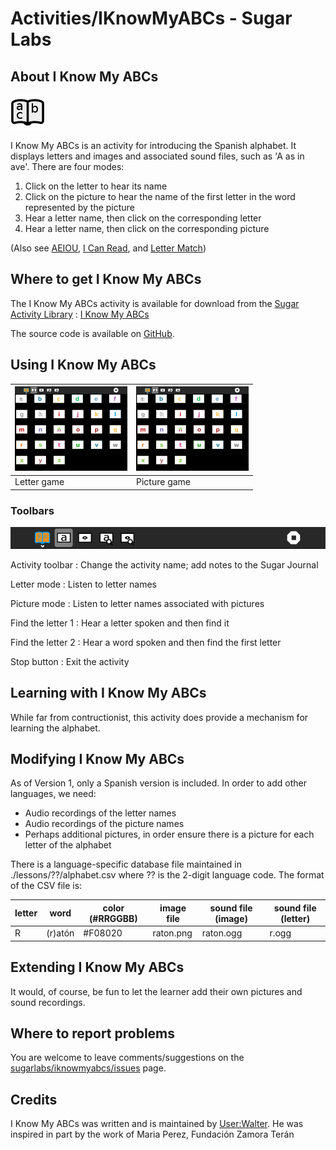 # Activities/IKnowMyABCs - Sugar Labs

## About I Know My ABCs

![IKnowMyABCsicon.png](docs/IKnowMyABCsicon.png "IKnowMyABCsicon.png")

I Know My ABCs is an activity for introducing the Spanish alphabet. It displays letters and images and associated sound files, such as 'A as in ave'. There are four modes:

1. Click on the letter to hear its name
2. Click on the picture to hear the name of the first letter in the word represented by the picture
3. Hear a letter name, then click on the corresponding letter
4. Hear a letter name, then click on the corresponding picture

(Also see [AEIOU](https://github.com/sugarlabs/AEIOU), [I Can Read](https://github.com/sugarlabs/i-can-read-activity), and [Letter Match](https://github.com/sugarlabs/lettermatch))

## Where to get I Know My ABCs

The I Know My ABCs activity is available for download from the [Sugar Activity Library](http://activities.sugarlabs.org) : [I Know My ABCs](http://activities.sugarlabs.org/en-US/sugar/addon/4625)

The source code is available on [GitHub](https://github.com/sugarlabs/iknowmyabcs).

## Using I Know My ABCs

| ![](docs/180px-IKnowMyABCs.png "180px-IKnowMyABCs.png") | ![](docs/180px-IKnowMyABCs.png "180px-IKnowMyABCs.png") |
|---|---|
| Letter game | Picture game |

### Toolbars

![IKnowMyABCsToolbar.png](docs/IKnowMyABCsToolbar.png "IKnowMyABCsToolbar.png")

Activity toolbar
:  Change the activity name; add notes to the Sugar Journal

Letter mode
: Listen to letter names

Picture mode
: Listen to letter names associated with pictures

Find the letter 1
: Hear a letter spoken and then find it

Find the letter 2
: Hear a word spoken and then find the first letter

Stop button
: Exit the activity

## Learning with I Know My ABCs

While far from contructionist, this activity does provide a mechanism for learning the alphabet.

## Modifying I Know My ABCs

As of Version 1, only a Spanish version is included. In order to add other languages, we need:

* Audio recordings of the letter names
* Audio recordings of the picture names
* Perhaps additional pictures, in order ensure there is a picture for each letter of the alphabet

There is a language-specific database file maintained in ./lessons/??/alphabet.csv where ?? is the 2-digit language code. The format of the CSV file is:

|  letter  |  word  |  color (#RRGGBB) |  image file  |  sound file (image)  |  sound file (letter)  |
|---|---|---|---|---|---|
| R  |  (r)atón  |  #F08020  |  raton.png  |  raton.ogg  |  r.ogg  |

## Extending I Know My ABCs

It would, of course, be fun to let the learner add their own pictures and sound recordings.

## Where to report problems

You are welcome to leave comments/suggestions on the [sugarlabs/iknowmyabcs/issues](https://github.com/sugarlabs/iknowmyabcs/issues) page.

## Credits

I Know My ABCs was written and is maintained by [User:Walter](https://wiki.sugarlabs.org/go/User%3AWalter "User:Walter"). He was inspired in part by the work of Maria Perez, Fundación Zamora Terán
